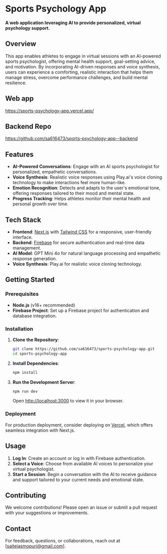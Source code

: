 # Sports Psychology App

**A web application leveraging AI to provide personalized, virtual psychology support.**

## Overview

This app enables athletes to engage in virtual sessions with an AI-powered sports psychologist, offering mental health support, goal-setting advice, and motivation. By incorporating AI-driven responses and voice synthesis, users can experience a comforting, realistic interaction that helps them manage stress, overcome performance challenges, and build mental resilience.

## Web app
https://sports-psychology-app.vercel.app/

## Backend Repo
https://github.com/sa616473/sports-psychology-app--backend

## Features

- **AI-Powered Conversations**: Engage with an AI sports psychologist for personalized, empathetic conversations.
- **Voice Synthesis**: Realistic voice responses using Play.ai's voice cloning technology to make interactions feel more human-like.
- **Emotion Recognition**: Detects and adapts to the user's emotional tone, offering responses tailored to their mood and mental state.
- **Progress Tracking**: Helps athletes monitor their mental health and personal growth over time.

## Tech Stack

- **Frontend**: [Next.js](https://nextjs.org/) with [Tailwind CSS](https://tailwindcss.com/) for a responsive, user-friendly interface.
- **Backend**: [Firebase](https://firebase.google.com/) for secure authentication and real-time data management.
- **AI Model**: GPT Mini 4o for natural language processing and empathetic response generation.
- **Voice Synthesis**: Play.ai for realistic voice cloning technology.

## Getting Started

### Prerequisites

- **Node.js** (v16+ recommended)
- **Firebase Project**: Set up a Firebase project for authentication and database integration.


### Installation

1. **Clone the Repository**:
    ```bash
    git clone https://github.com/sa616473/sports-psychology-app.git
    cd sports-psychology-app
    ```

2. **Install Dependencies**:
    ```bash
    npm install
    ```

3. **Run the Development Server**:
    ```bash
    npm run dev
    ```
    Open [http://localhost:3000](http://localhost:3000) to view it in your browser.

### Deployment

For production deployment, consider deploying on [Vercel](https://vercel.com/), which offers seamless integration with Next.js.

## Usage

1. **Log In**: Create an account or log in with Firebase authentication.
2. **Select a Voice**: Choose from available AI voices to personalize your virtual psychologist.
3. **Start a Session**: Begin a conversation with the AI to receive guidance and support tailored to your current needs and emotional state.


## Contributing

We welcome contributions! Please open an issue or submit a pull request with your suggestions or improvements.

## Contact

For feedback, questions, or collaborations, reach out at [saitejasmopuri@gmail.com].
